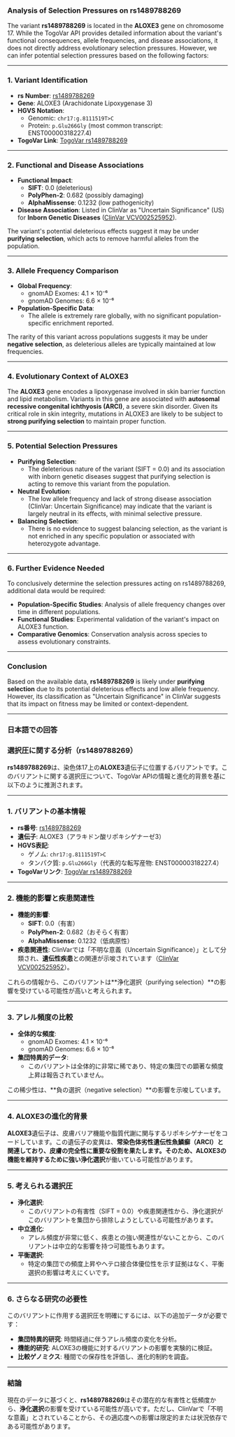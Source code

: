 ### Analysis of Selection Pressures on rs1489788269
The variant **rs1489788269** is located in the **ALOXE3** gene on chromosome 17. While the TogoVar API provides detailed information about the variant's functional consequences, allele frequencies, and disease associations, it does not directly address evolutionary selection pressures. However, we can infer potential selection pressures based on the following factors:

---

### 1. **Variant Identification**
- **rs Number**: [rs1489788269](https://identifiers.org/dbsnp/rs1489788269)
- **Gene**: ALOXE3 (Arachidonate Lipoxygenase 3)
- **HGVS Notation**:
  - Genomic: `chr17:g.8111519T>C`
  - Protein: `p.Glu266Gly` (most common transcript: ENST00000318227.4)
- **TogoVar Link**: [TogoVar rs1489788269](https://togovar.org/variant/17-8111519-T-C)

---

### 2. **Functional and Disease Associations**
- **Functional Impact**:
  - **SIFT**: 0.0 (deleterious)
  - **PolyPhen-2**: 0.682 (possibly damaging)
  - **AlphaMissense**: 0.1232 (low pathogenicity)
- **Disease Association**: Listed in ClinVar as "Uncertain Significance" (US) for **Inborn Genetic Diseases** ([ClinVar VCV002525952](https://www.ncbi.nlm.nih.gov/clinvar/variation/2525952)).

The variant's potential deleterious effects suggest it may be under **purifying selection**, which acts to remove harmful alleles from the population.

---

### 3. **Allele Frequency Comparison**
- **Global Frequency**:
  - gnomAD Exomes: 4.1 × 10⁻⁶
  - gnomAD Genomes: 6.6 × 10⁻⁶
- **Population-Specific Data**:
  - The allele is extremely rare globally, with no significant population-specific enrichment reported.

The rarity of this variant across populations suggests it may be under **negative selection**, as deleterious alleles are typically maintained at low frequencies.

---

### 4. **Evolutionary Context of ALOXE3**
The **ALOXE3** gene encodes a lipoxygenase involved in skin barrier function and lipid metabolism. Variants in this gene are associated with **autosomal recessive congenital ichthyosis (ARCI)**, a severe skin disorder. Given its critical role in skin integrity, mutations in ALOXE3 are likely to be subject to **strong purifying selection** to maintain proper function.

---

### 5. **Potential Selection Pressures**
- **Purifying Selection**:
  - The deleterious nature of the variant (SIFT = 0.0) and its association with inborn genetic diseases suggest that purifying selection is acting to remove this variant from the population.
- **Neutral Evolution**:
  - The low allele frequency and lack of strong disease association (ClinVar: Uncertain Significance) may indicate that the variant is largely neutral in its effects, with minimal selective pressure.
- **Balancing Selection**:
  - There is no evidence to suggest balancing selection, as the variant is not enriched in any specific population or associated with heterozygote advantage.

---

### 6. **Further Evidence Needed**
To conclusively determine the selection pressures acting on rs1489788269, additional data would be required:
- **Population-Specific Studies**: Analysis of allele frequency changes over time in different populations.
- **Functional Studies**: Experimental validation of the variant's impact on ALOXE3 function.
- **Comparative Genomics**: Conservation analysis across species to assess evolutionary constraints.

---

### Conclusion
Based on the available data, **rs1489788269** is likely under **purifying selection** due to its potential deleterious effects and low allele frequency. However, its classification as "Uncertain Significance" in ClinVar suggests that its impact on fitness may be limited or context-dependent.

---

### 日本語での回答

### 選択圧に関する分析（rs1489788269）
**rs1489788269**は、染色体17上の**ALOXE3**遺伝子に位置するバリアントです。このバリアントに関する選択圧について、TogoVar APIの情報と進化的背景を基に以下のように推測されます。

---

### 1. **バリアントの基本情報**
- **rs番号**: [rs1489788269](https://identifiers.org/dbsnp/rs1489788269)
- **遺伝子**: ALOXE3（アラキドン酸リポキシゲナーゼ3）
- **HGVS表記**:
  - ゲノム: `chr17:g.8111519T>C`
  - タンパク質: `p.Glu266Gly`（代表的な転写産物: ENST00000318227.4）
- **TogoVarリンク**: [TogoVar rs1489788269](https://togovar.org/variant/17-8111519-T-C)

---

### 2. **機能的影響と疾患関連性**
- **機能的影響**:
  - **SIFT**: 0.0（有害）
  - **PolyPhen-2**: 0.682（おそらく有害）
  - **AlphaMissense**: 0.1232（低病原性）
- **疾患関連性**: ClinVarでは「不明な意義（Uncertain Significance）」として分類され、**遺伝性疾患**との関連が示唆されています（[ClinVar VCV002525952](https://www.ncbi.nlm.nih.gov/clinvar/variation/2525952)）。

これらの情報から、このバリアントは**浄化選択（purifying selection）**の影響を受けている可能性が高いと考えられます。

---

### 3. **アレル頻度の比較**
- **全体的な頻度**:
  - gnomAD Exomes: 4.1 × 10⁻⁶
  - gnomAD Genomes: 6.6 × 10⁻⁶
- **集団特異的データ**:
  - このバリアントは全体的に非常に稀であり、特定の集団での顕著な頻度上昇は報告されていません。

この稀少性は、**負の選択（negative selection）**の影響を示唆しています。

---

### 4. **ALOXE3の進化的背景**
**ALOXE3**遺伝子は、皮膚バリア機能や脂質代謝に関与するリポキシゲナーゼをコードしています。この遺伝子の変異は、**常染色体劣性遺伝性魚鱗癬（ARCI）**と関連しており、皮膚の完全性に重要な役割を果たします。そのため、ALOXE3の機能を維持するために**強い浄化選択**が働いている可能性があります。

---

### 5. **考えられる選択圧**
- **浄化選択**:
  - このバリアントの有害性（SIFT = 0.0）や疾患関連性から、浄化選択がこのバリアントを集団から排除しようとしている可能性があります。
- **中立進化**:
  - アレル頻度が非常に低く、疾患との強い関連性がないことから、このバリアントは中立的な影響を持つ可能性もあります。
- **平衡選択**:
  - 特定の集団での頻度上昇やヘテロ接合体優位性を示す証拠はなく、平衡選択の影響は考えにくいです。

---

### 6. **さらなる研究の必要性**
このバリアントに作用する選択圧を明確にするには、以下の追加データが必要です：
- **集団特異的研究**: 時間経過に伴うアレル頻度の変化を分析。
- **機能的研究**: ALOXE3の機能に対するバリアントの影響を実験的に検証。
- **比較ゲノミクス**: 種間での保存性を評価し、進化的制約を調査。

---

### 結論
現在のデータに基づくと、**rs1489788269**はその潜在的な有害性と低頻度から、**浄化選択**の影響を受けている可能性が高いです。ただし、ClinVarで「不明な意義」とされていることから、その適応度への影響は限定的または状況依存である可能性があります。